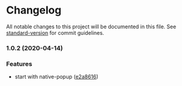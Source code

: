 # Changelog

All notable changes to this project will be documented in this file. See [standard-version](https://github.com/conventional-changelog/standard-version) for commit guidelines.

### 1.0.2 (2020-04-14)


### Features

* start with native-popup ([e2a8616](https://github.com/kyupss/native-popup/commit/e2a8616968bbe61baa679afa3e3f6daf0dacab8e))
